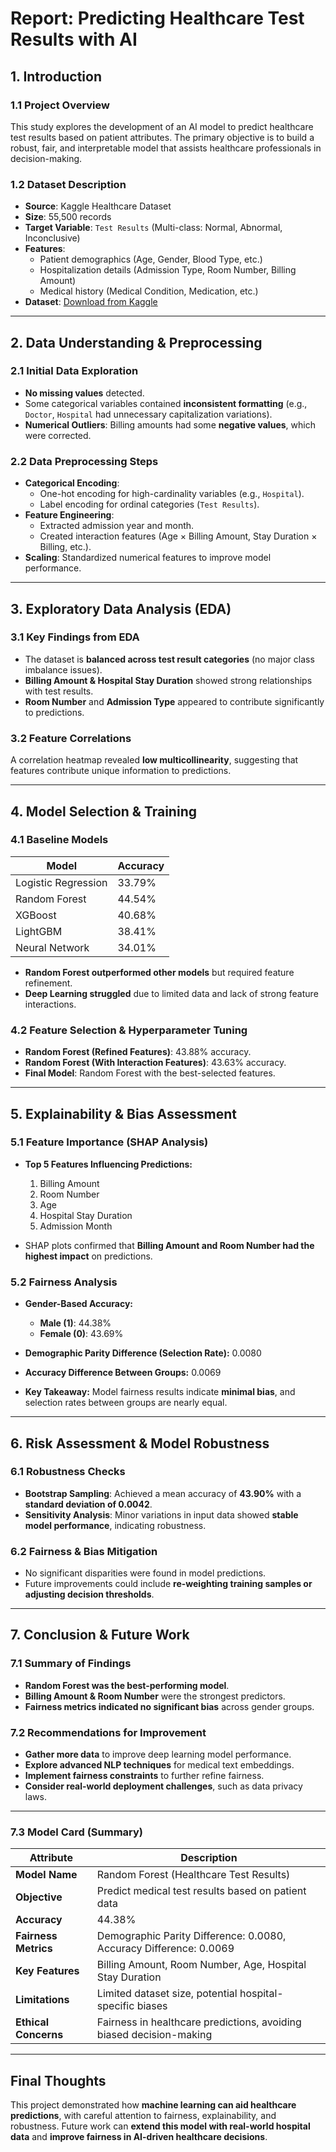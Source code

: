# **Report: Predicting Healthcare Test Results with AI**

## **1. Introduction**

### **1.1 Project Overview**

This study explores the development of an AI model to predict healthcare test results based on patient attributes. The primary objective is to build a robust, fair, and interpretable model that assists healthcare professionals in decision-making.

### **1.2 Dataset Description**

- **Source**: Kaggle Healthcare Dataset
- **Size**: 55,500 records
- **Target Variable**: `Test Results` (Multi-class: Normal, Abnormal, Inconclusive)
- **Features**:
  - Patient demographics (Age, Gender, Blood Type, etc.)
  - Hospitalization details (Admission Type, Room Number, Billing Amount)
  - Medical history (Medical Condition, Medication, etc.)
- **Dataset**: [Download from Kaggle](https://www.kaggle.com/datasets/prasad22/healthcare-dataset)

---

## **2. Data Understanding & Preprocessing**

### **2.1 Initial Data Exploration**

- **No missing values** detected.
- Some categorical variables contained **inconsistent formatting** (e.g., `Doctor`, `Hospital` had unnecessary capitalization variations).
- **Numerical Outliers**: Billing amounts had some **negative values**, which were corrected.

### **2.2 Data Preprocessing Steps**

- **Categorical Encoding**:
  - One-hot encoding for high-cardinality variables (e.g., `Hospital`).
  - Label encoding for ordinal categories (`Test Results`).
- **Feature Engineering**:
  - Extracted admission year and month.
  - Created interaction features (Age × Billing Amount, Stay Duration × Billing, etc.).
- **Scaling**: Standardized numerical features to improve model performance.

---

## **3. Exploratory Data Analysis (EDA)**

### **3.1 Key Findings from EDA**

- The dataset is **balanced across test result categories** (no major class imbalance issues).
- **Billing Amount & Hospital Stay Duration** showed strong relationships with test results.
- **Room Number** and **Admission Type** appeared to contribute significantly to predictions.

### **3.2 Feature Correlations**

A correlation heatmap revealed **low multicollinearity**, suggesting that features contribute unique information to predictions.

---

## **4. Model Selection & Training**

### **4.1 Baseline Models**

| Model               | Accuracy |
| ------------------- | -------- |
| Logistic Regression | 33.79%   |
| Random Forest       | 44.54%   |
| XGBoost             | 40.68%   |
| LightGBM            | 38.41%   |
| Neural Network      | 34.01%   |

- **Random Forest outperformed other models** but required feature refinement.
- **Deep Learning struggled** due to limited data and lack of strong feature interactions.

### **4.2 Feature Selection & Hyperparameter Tuning**

- **Random Forest (Refined Features)**: 43.88% accuracy.
- **Random Forest (With Interaction Features)**: 43.63% accuracy.
- **Final Model**: Random Forest with the best-selected features.

---

## **5. Explainability & Bias Assessment**

### **5.1 Feature Importance (SHAP Analysis)**

- **Top 5 Features Influencing Predictions:**

  1. Billing Amount
  2. Room Number
  3. Age
  4. Hospital Stay Duration
  5. Admission Month

- SHAP plots confirmed that **Billing Amount and Room Number had the highest impact** on predictions.

### **5.2 Fairness Analysis**

- **Gender-Based Accuracy:**
  - **Male (1)**: 44.38%
  - **Female (0)**: 43.69%
- **Demographic Parity Difference (Selection Rate):** 0.0080
- **Accuracy Difference Between Groups:** 0.0069

- **Key Takeaway:** Model fairness results indicate **minimal bias**, and selection rates between groups are nearly equal.

---

## **6. Risk Assessment & Model Robustness**

### **6.1 Robustness Checks**

- **Bootstrap Sampling**: Achieved a mean accuracy of **43.90%** with a **standard deviation of 0.0042**.
- **Sensitivity Analysis**: Minor variations in input data showed **stable model performance**, indicating robustness.

### **6.2 Fairness & Bias Mitigation**

- No significant disparities were found in model predictions.
- Future improvements could include **re-weighting training samples or adjusting decision thresholds**.

---

## **7. Conclusion & Future Work**

### **7.1 Summary of Findings**

- **Random Forest was the best-performing model**.
- **Billing Amount & Room Number** were the strongest predictors.
- **Fairness metrics indicated no significant bias** across gender groups.

### **7.2 Recommendations for Improvement**

- **Gather more data** to improve deep learning model performance.
- **Explore advanced NLP techniques** for medical text embeddings.
- **Implement fairness constraints** to further refine fairness.
- **Consider real-world deployment challenges**, such as data privacy laws.

---

### **7.3 Model Card (Summary)**

| Attribute            | Description                                                         |
| -------------------- | ------------------------------------------------------------------- |
| **Model Name**       | Random Forest (Healthcare Test Results)                             |
| **Objective**        | Predict medical test results based on patient data                  |
| **Accuracy**         | 44.38%                                                              |
| **Fairness Metrics** | Demographic Parity Difference: 0.0080, Accuracy Difference: 0.0069  |
| **Key Features**     | Billing Amount, Room Number, Age, Hospital Stay Duration            |
| **Limitations**      | Limited dataset size, potential hospital-specific biases            |
| **Ethical Concerns** | Fairness in healthcare predictions, avoiding biased decision-making |

---

## **Final Thoughts**

This project demonstrated how **machine learning can aid healthcare predictions**, with careful attention to fairness, explainability, and robustness. Future work can **extend this model with real-world hospital data** and **improve fairness in AI-driven healthcare decisions**.
